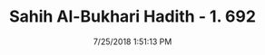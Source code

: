 ---
title        : "Sahih Al-Bukhari Hadith - 1. 692"
date         : 7/25/2018 1:51:13 PM
draft        : false
type         : "hadith"
layout       : "hadith"
BookCode     : "SHB"
VolumeNumber : "1"
HadithNumber : "692"
categories  :  ["Adhan-Standing shoulder to shoulder"]
tags  :  ["Anas bin Malik"]
---